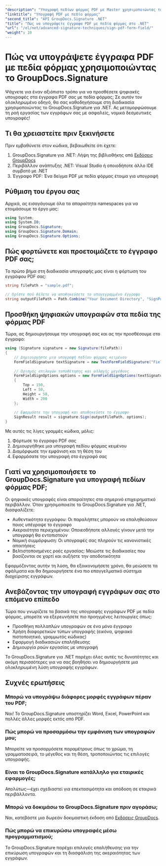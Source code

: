 ```yaml
---
"description": "Υπογραφή πεδίων φόρμας PDF με Master χρησιμοποιώντας το GroupDocs.Signature για .NET. Δημιουργήστε ασφαλείς, νομικά δεσμευτικές ψηφιακές υπογραφές με αυτό το βήμα προς βήμα σεμινάριο."
"linktitle": "Υπογραφή PDF με πεδίο φόρμας"
"second_title": "API GroupDocs.Signature .NET"
"title": "Πώς να υπογράψετε έγγραφα PDF με πεδία φόρμας στο .NET"
"url": "/el/net/advanced-signature-techniques/sign-pdf-form-field/"
"weight": 10
---
```


# Πώς να υπογράψετε έγγραφα PDF με πεδία φόρμας χρησιμοποιώντας το GroupDocs.Signature

Ψάχνετε για έναν αξιόπιστο τρόπο για να προσθέσετε ψηφιακές υπογραφές στα έγγραφα PDF σας με πεδία φόρμας; Σε αυτόν τον ολοκληρωμένο οδηγό, θα σας καθοδηγήσουμε στη διαδικασία χρησιμοποιώντας το GroupDocs.Signature για .NET. Ας μεταμορφώσουμε τη ροή εργασίας των εγγράφων σας με ασφαλείς, νομικά δεσμευτικές υπογραφές!

## Τι θα χρειαστείτε πριν ξεκινήσετε

Πριν εμβαθύνετε στον κώδικα, βεβαιωθείτε ότι έχετε:

1. GroupDocs.Signature για .NET: Λήψη της βιβλιοθήκης από [Εκδόσεις GroupDocs](https://releases.groupdocs.com/signature/net/)
2. Περιβάλλον ανάπτυξης .NET: Visual Studio ή οποιοδήποτε άλλο IDE συμβατό με .NET
3. Έγγραφο PDF: Ένα δείγμα PDF με πεδία φόρμας έτοιμα για υπογραφή

## Ρύθμιση του έργου σας

Αρχικά, ας εισαγάγουμε όλα τα απαραίτητα namespaces για να ετοιμάσουμε το έργο μας:

```csharp
using System;
using System.IO;
using GroupDocs.Signature;
using GroupDocs.Signature.Domain;
using GroupDocs.Signature.Options;
```

## Πώς φορτώνετε και προετοιμάζετε το έγγραφο PDF σας;

Το πρώτο βήμα στη διαδικασία υπογραφής μας είναι η φόρτωση του εγγράφου PDF σας:

```csharp
string filePath = "sample.pdf";

// Ορίστε πού θέλετε να αποθηκεύσετε το υπογεγραμμένο έγγραφο
string outputFilePath = Path.Combine("Your Document Directory", "SignPdfWithFormField", "SignedWithFormField.pdf");
```

## Προσθήκη ψηφιακών υπογραφών στα πεδία της φόρμας PDF

Τώρα, ας δημιουργήσουμε την υπογραφή σας και ας την προσθέσουμε στο έγγραφο:

```csharp
using (Signature signature = new Signature(filePath))
{
    // Δημιουργήστε μια υπογραφή πεδίου φόρμας κειμένου
    FormFieldSignature textSignature = new TextFormFieldSignature("FieldText", "Value1");
    
    // Ορισμός επιλογών τοποθέτησης και αλλαγής μεγέθους
    FormFieldSignOptions options = new FormFieldSignOptions(textSignature)
    {
        Top = 150,
        Left = 50,
        Height = 50,
        Width = 200
    };
    
    // Εφαρμόστε την υπογραφή και αποθηκεύστε το έγγραφο
    SignResult result = signature.Sign(outputFilePath, options);
}
```

Με αυτές τις λίγες γραμμές κώδικα, μόλις:
1. Φόρτωσε το έγγραφο PDF σας
2. Δημιουργήθηκε μια υπογραφή πεδίου φόρμας κειμένου
3. Διαμόρφωσε την εμφάνιση και τη θέση του
4. Εφαρμόσατε την υπογραφή στο έγγραφό σας

## Γιατί να χρησιμοποιήσετε το GroupDocs.Signature για υπογραφή πεδίων φόρμας PDF;

Οι ψηφιακές υπογραφές είναι απαραίτητες στο σημερινό επιχειρηματικό περιβάλλον. Όταν χρησιμοποιείτε το GroupDocs.Signature για .NET, διασφαλίζετε:

- Αυθεντικότητα εγγράφου: Οι παραλήπτες μπορούν να επαληθεύσουν ποιος υπέγραψε το έγγραφο
- Ακεραιότητα περιεχομένου: Οποιεσδήποτε αλλαγές γίνουν μετά την υπογραφή θα εντοπιστούν
- Νομική συμμόρφωση: Οι υπογραφές σας πληρούν τις κανονιστικές απαιτήσεις
- Βελτιστοποιημένες ροές εργασίας: Μειώστε τις διαδικασίες που βασίζονται σε χαρτί και αυξήστε την αποδοτικότητα

Εφαρμόζοντας αυτήν τη λύση, θα εξοικονομήσετε χρόνο, θα μειώσετε τα σφάλματα και θα δημιουργήσετε ένα πιο επαγγελματικό σύστημα διαχείρισης εγγράφων.

## Ανεβάζοντας την υπογραφή εγγράφων σας στο επόμενο επίπεδο

Τώρα που γνωρίζετε τα βασικά της υπογραφής εγγράφων PDF με πεδία φόρμας, μπορείτε να εξερευνήσετε πιο προηγμένες λειτουργίες όπως:

- Προσθήκη πολλαπλών υπογραφών σε ένα μόνο έγγραφο
- Χρήση διαφορετικών τύπων υπογραφής (εικόνα, ψηφιακό πιστοποιητικό, γραμμωτός κώδικας)
- Εφαρμογή διαδικασιών επαλήθευσης
- Δημιουργία ροών εργασίας με υπογραφή

Το GroupDocs.Signature για .NET παρέχει όλες αυτές τις δυνατότητες και ακόμη περισσότερες για να σας βοηθήσει να δημιουργήσετε μια ολοκληρωμένη λύση υπογραφής εγγράφων.

## Συχνές ερωτήσεις

### Μπορώ να υπογράψω διάφορες μορφές εγγράφων πέραν του PDF;
Ναι! Το GroupDocs.Signature υποστηρίζει Word, Excel, PowerPoint και πολλές άλλες μορφές εκτός από PDF.

### Πώς μπορώ να προσαρμόσω την εμφάνιση των υπογραφών μου;
Μπορείτε να προσαρμόσετε παραμέτρους όπως το χρώμα, τη γραμματοσειρά, το μέγεθος και τη θέση, τροποποιώντας τις επιλογές υπογραφής.

### Είναι το GroupDocs.Signature κατάλληλο για εταιρικές εφαρμογές;
Απολύτως—έχει σχεδιαστεί για επεκτασιμότητα και απόδοση σε εταιρικά περιβάλλοντα.

### Μπορώ να δοκιμάσω το GroupDocs.Signature πριν αγοράσω;
Ναι, κατεβάστε μια δωρεάν δοκιμαστική έκδοση από [Εκδόσεις GroupDocs](https://releases.groupdocs.com/).

### Πώς μπορώ να επικυρώσω υπογραφές μέσω προγραμματισμού;
Το GroupDocs.Signature παρέχει επιλογές επαλήθευσης για την επικύρωση υπογραφών και τη διασφάλιση της ακεραιότητας των εγγράφων.